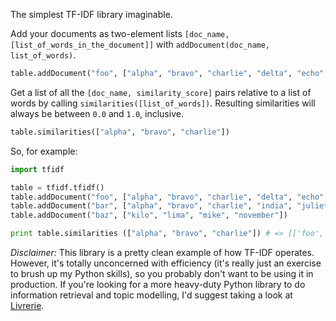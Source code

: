 The simplest TF-IDF library imaginable.

Add your documents as two-element lists `[doc_name, [list_of_words_in_the_document]]` with `addDocument(doc_name, list_of_words)`.

```python
table.addDocument("foo", ["alpha", "bravo", "charlie", "delta", "echo", "foxtrot", "golf", "hotel"])
```

Get a list of all the `[doc_name, similarity_score]` pairs relative to a list of words by calling `similarities([list_of_words])`. Resulting similarities will always be between `0.0` and `1.0`, inclusive.

```python
table.similarities(["alpha", "bravo", "charlie"])
```

So, for example:

```python
import tfidf

table = tfidf.tfidf()
table.addDocument("foo", ["alpha", "bravo", "charlie", "delta", "echo", "foxtrot", "golf", "hotel"])
table.addDocument("bar", ["alpha", "bravo", "charlie", "india", "juliet", "kilo"])
table.addDocument("baz", ["kilo", "lima", "mike", "november"])

print table.similarities (["alpha", "bravo", "charlie"]) # => [['foo', 0.6875], ['bar', 0.75], ['baz', 0.0]]
```

*Disclaimer:* This library is a pretty clean example of how TF-IDF operates. However, it's totally unconcerned with efficiency (it's really just an exercise to brush up my Python skills), so you probably don't want to be using it in production. If you're looking for a more heavy-duty Python library to do information retrieval and topic modelling, I'd suggest taking a look at [Livrerie](http://www.mediaoueg.bzh).
